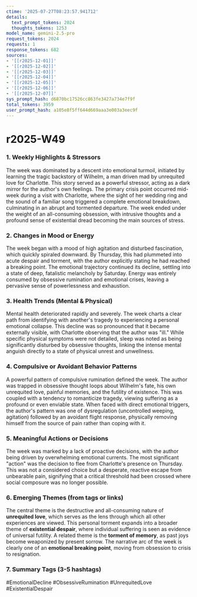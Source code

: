 ```yaml
---
ctime: '2025-07-27T08:23:57.941712'
details:
  text_prompt_tokens: 2024
  thoughts_tokens: 1253
model_name: gemini-2.5-pro
request_tokens: 2024
requests: 1
response_tokens: 682
sources:
- '[[r2025-12-01]]'
- '[[r2025-12-02]]'
- '[[r2025-12-03]]'
- '[[r2025-12-04]]'
- '[[r2025-12-05]]'
- '[[r2025-12-06]]'
- '[[r2025-12-07]]'
sys_prompt_hash: d6870bc17526cc863fe3427a734e7f9f
total_tokens: 3959
user_prompt_hash: a105e8f5ff644d669aaa3e003a3eec9f
---
```

# r2025-W49

### 1. Weekly Highlights & Stressors
The week was dominated by a descent into emotional turmoil, initiated by learning the tragic backstory of Wilhelm, a man driven mad by unrequited love for Charlotte. This story served as a powerful stressor, acting as a dark mirror for the author's own feelings. The primary crisis point occurred mid-week during a visit with Charlotte, where the sight of her wedding ring and the sound of a familiar song triggered a complete emotional breakdown, culminating in an abrupt and tormented departure. The week ended under the weight of an all-consuming obsession, with intrusive thoughts and a profound sense of existential dread becoming the main sources of stress.

### 2. Changes in Mood or Energy
The week began with a mood of high agitation and disturbed fascination, which quickly spiraled downward. By Thursday, this had plummeted into acute despair and torment, with the author explicitly stating he had reached a breaking point. The emotional trajectory continued its decline, settling into a state of deep, fatalistic melancholy by Saturday. Energy was entirely consumed by obsessive rumination and emotional crises, leaving a pervasive sense of powerlessness and exhaustion.

### 3. Health Trends (Mental & Physical)
Mental health deteriorated rapidly and severely. The week charts a clear path from identifying with another's tragedy to experiencing a personal emotional collapse. This decline was so pronounced that it became externally visible, with Charlotte observing that the author was "ill." While specific physical symptoms were not detailed, sleep was noted as being significantly disturbed by obsessive thoughts, linking the intense mental anguish directly to a state of physical unrest and unwellness.

### 4. Compulsive or Avoidant Behavior Patterns
A powerful pattern of compulsive rumination defined the week. The author was trapped in obsessive thought loops about Wilhelm's fate, his own unrequited love, painful memories, and the futility of existence. This was coupled with a tendency to romanticize tragedy, viewing suffering as a profound or even enviable state. When faced with direct emotional triggers, the author's pattern was one of dysregulation (uncontrolled weeping, agitation) followed by an avoidant flight response, physically removing himself from the source of pain rather than coping with it.

### 5. Meaningful Actions or Decisions
The week was marked by a lack of proactive decisions, with the author being driven by overwhelming emotional currents. The most significant "action" was the decision to flee from Charlotte's presence on Thursday. This was not a considered choice but a desperate, reactive escape from unbearable pain, signifying that a critical threshold had been crossed where social composure was no longer possible.

### 6. Emerging Themes (from tags or links)
The central theme is the destructive and all-consuming nature of **unrequited love**, which serves as the lens through which all other experiences are viewed. This personal torment expands into a broader theme of **existential despair**, where individual suffering is seen as evidence of universal futility. A related theme is the **torment of memory**, as past joys become weaponized by present sorrow. The narrative arc of the week is clearly one of an **emotional breaking point**, moving from obsession to crisis to resignation.

### 7. Summary Tags (3-5 hashtags)
#EmotionalDecline #ObsessiveRumination #UnrequitedLove #ExistentialDespair
